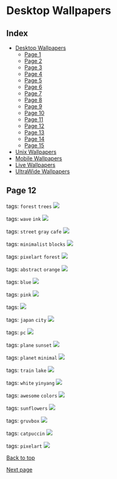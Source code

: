 # Desktop Wallpapers

## Index

- [Desktop Wallpapers](https://github.com/D3Ext/aesthetic-wallpapers/blob/main/pages/Desktop.md#desktop-wallpapers)
  - [Page 1](https://github.com/D3Ext/aesthetic-wallpapers/blob/main/pages/Page1.md)
  - [Page 2](https://github.com/D3Ext/aesthetic-wallpapers/blob/main/pages/Page2.md)
  - [Page 3](https://github.com/D3Ext/aesthetic-wallpapers/blob/main/pages/Page3.md)
  - [Page 4](https://github.com/D3Ext/aesthetic-wallpapers/blob/main/pages/Page4.md)
  - [Page 5](https://github.com/D3Ext/aesthetic-wallpapers/blob/main/pages/Page5.md)
  - [Page 6](https://github.com/D3Ext/aesthetic-wallpapers/blob/main/pages/Page6.md)
  - [Page 7](https://github.com/D3Ext/aesthetic-wallpapers/blob/main/pages/Page7.md)
  - [Page 8](https://github.com/D3Ext/aesthetic-wallpapers/blob/main/pages/Page8.md)
  - [Page 9](https://github.com/D3Ext/aesthetic-wallpapers/blob/main/pages/Page9.md)
  - [Page 10](https://github.com/D3Ext/aesthetic-wallpapers/blob/main/pages/Page10.md)
  - [Page 11](https://github.com/D3Ext/aesthetic-wallpapers/blob/main/pages/Page11.md)
  - [Page 12](https://github.com/D3Ext/aesthetic-wallpapers/blob/main/pages/Page12.md)
  - [Page 13](https://github.com/D3Ext/aesthetic-wallpapers/blob/main/pages/Page13.md)
  - [Page 14](https://github.com/D3Ext/aesthetic-wallpapers/blob/main/pages/Page14.md)
  - [Page 15](https://github.com/D3Ext/aesthetic-wallpapers/blob/main/pages/Page15.md)
- [Unix Wallpapers](https://github.com/D3Ext/aesthetic-wallpapers/blob/main/pages/Unix.md#unix-wallpapers)
- [Mobile Wallpapers](https://github.com/D3Ext/aesthetic-wallpapers/blob/main/pages/Mobile.md#mobile-wallpapers)
- [Live Wallpapers](https://github.com/D3Ext/aesthetic-wallpapers/blob/main/pages/Live.md#live-wallpapers)
- [UltraWide Wallpapers](https://github.com/D3Ext/aesthetic-wallpapers/blob/main/pages/UltraWide.md#ultrawide-wallpapers)

## Page 12

tags: `forest` `trees`
<img src="https://raw.githubusercontent.com/D3Ext/aesthetic-wallpapers/main/images/cabin.png">

tags: `wave` `ink`
<img src="https://raw.githubusercontent.com/D3Ext/aesthetic-wallpapers/main/images/ink_wave.png">

tags: `street` `gray` `cafe`
<img src="https://raw.githubusercontent.com/D3Ext/aesthetic-wallpapers/main/images/lofi-cafe_gray.jpg">

tags: `minimalist` `blocks`
<img src="https://raw.githubusercontent.com/D3Ext/aesthetic-wallpapers/main/images/minim_blocks.png">

tags: `pixelart` `forest`
<img src="https://raw.githubusercontent.com/D3Ext/aesthetic-wallpapers/main/images/pixelart_forest.jpg">

tags: `abstract` `orange`
<img src="https://raw.githubusercontent.com/D3Ext/aesthetic-wallpapers/main/images/shape-abstract.jpg">

tags: `blue`
<img src="https://raw.githubusercontent.com/D3Ext/aesthetic-wallpapers/main/images/smooth_blue.png">

tags: `pink`
<img src="https://raw.githubusercontent.com/D3Ext/aesthetic-wallpapers/main/images/smooth_pink.png">

tags:
<img src="https://raw.githubusercontent.com/D3Ext/aesthetic-wallpapers/main/images/Doodle_Space_Nord.png">

tags: `japan` `city`
<img src="https://raw.githubusercontent.com/D3Ext/aesthetic-wallpapers/main/images/japan_anime_city.jpg">

tags: `pc`
<img src="https://raw.githubusercontent.com/D3Ext/aesthetic-wallpapers/main/images/mecha-nostalgia.png">

tags: `plane` `sunset`
<img src="https://raw.githubusercontent.com/D3Ext/aesthetic-wallpapers/main/images/plane_sunset.png">

tags: `planet` `minimal`
<img src="https://raw.githubusercontent.com/D3Ext/aesthetic-wallpapers/main/images/planet_minimal.png">

tags: `train` `lake`
<img src="https://raw.githubusercontent.com/D3Ext/aesthetic-wallpapers/main/images/train_and_lake.png">

tags: `white` `yinyang`
<img src="https://raw.githubusercontent.com/D3Ext/aesthetic-wallpapers/main/images/white_yinyang.jpg">

tags: `awesome` `colors`
<img src="https://raw.githubusercontent.com/D3Ext/aesthetic-wallpapers/main/images/awesome.png">

tags: `sunflowers`
<img src="https://raw.githubusercontent.com/D3Ext/aesthetic-wallpapers/main/images/my-neighbor-totoro-sunflowers.png">

tags: `gruvbox`
<img src="https://raw.githubusercontent.com/D3Ext/aesthetic-wallpapers/main/images/gruvbox_code.png">

tags: `catpuccin`
<img src="https://raw.githubusercontent.com/D3Ext/aesthetic-wallpapers/main/images/catpuccin_landscape.png">

tags: `pixelart`
<img src="https://raw.githubusercontent.com/D3Ext/aesthetic-wallpapers/main/images/guy_sleeping_colored.png">

[Back to top](#Index)

[Next page](https://github.com/D3Ext/aesthetic-wallpapers/blob/main/pages/Page13.md)
